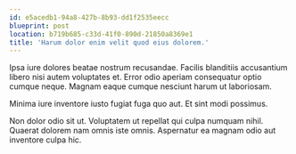 ```yaml
---
id: e5acedb1-94a8-427b-8b93-dd1f2535eecc
blueprint: post
location: b719b685-c33d-41f0-890d-21850a8369e1
title: 'Harum dolor enim velit quod eius dolorem.'
---
```

Ipsa iure dolores beatae nostrum recusandae. Facilis blanditiis accusantium libero nisi autem voluptates et. Error odio aperiam consequatur optio cumque neque. Magnam eaque cumque nesciunt harum ut laboriosam.

Minima iure inventore iusto fugiat fuga quo aut. Et sint modi possimus.

Non dolor odio sit ut. Voluptatem ut repellat qui culpa numquam nihil. Quaerat dolorem nam omnis iste omnis. Aspernatur ea magnam odio aut inventore culpa hic.